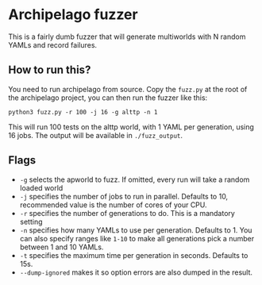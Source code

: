 Archipelago fuzzer
==================

This is a fairly dumb fuzzer that will generate multiworlds with N random YAMLs and record failures.

## How to run this?

You need to run archipelago from source. Copy the `fuzz.py` at the root of the archipelago project, you can then run the fuzzer like this:

```
python3 fuzz.py -r 100 -j 16 -g alttp -n 1
```

This will run 100 tests on the alttp world, with 1 YAML per generation, using 16 jobs.
The output will be available in `./fuzz_output`.

## Flags

- `-g` selects the apworld to fuzz. If omitted, every run will take a random loaded world
- `-j` specifies the number of jobs to run in parallel. Defaults to 10, recommended value is the number of cores of your CPU.
- `-r` specifies the number of generations to do. This is a mandatory setting
- `-n` specifies how many YAMLs to use per generation. Defaults to 1. You can
  also specify ranges like `1-10` to make all generations pick a number between
  1 and 10 YAMLs.
- `-t` specifies the maximum time per generation in seconds. Defaults to 15s.
- `--dump-ignored` makes it so option errors are also dumped in the result.

